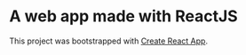 # A web app made with ReactJS

This project was bootstrapped with [Create React App](https://github.com/facebook/create-react-app).


